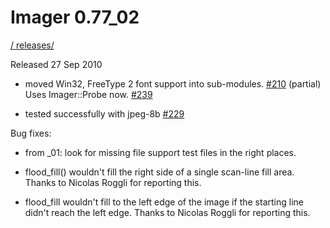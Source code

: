 # Imager 0.77_02

[ / ](..) [releases/](./)

Released 27 Sep 2010

- moved Win32, FreeType 2 font support into sub-modules. [#210](https://github.com/tonycoz/imager/issues/210) (partial) Uses Imager::Probe now. [#239](https://github.com/tonycoz/imager/issues/239)

- tested successfully with jpeg-8b [#229](https://github.com/tonycoz/imager/issues/229)

Bug fixes:

- from _01: look for missing file support test files in the right places.

- flood_fill() wouldn't fill the right side of a single scan-line fill area. Thanks to Nicolas Roggli for reporting this.

- flood_fill wouldn't fill to the left edge of the image if the starting line didn't reach the left edge. Thanks to Nicolas Roggli for reporting this.